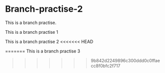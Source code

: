# Branch-practise-2
This is a branch practise. 

This is a branch practise 1

This is a branch practise 2 
<<<<<<< HEAD

=======
This is a branch practise 3
>>>>>>> 9b842d2249896c300ddd0c0ffaecc8f0bfc2f717

